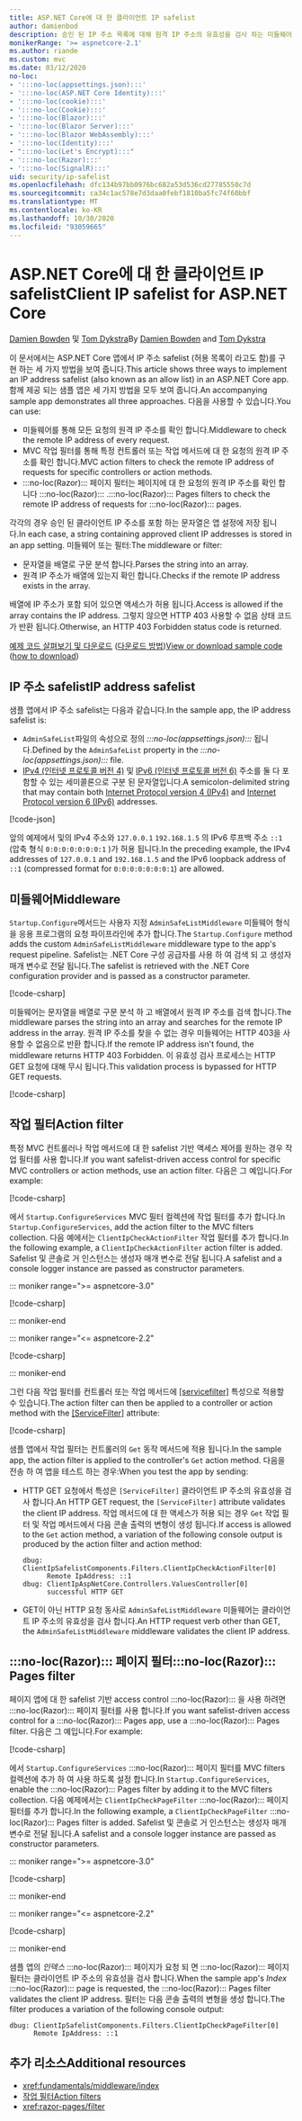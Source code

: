 ```yaml
---
title: ASP.NET Core에 대 한 클라이언트 IP safelist
author: damienbod
description: 승인 된 IP 주소 목록에 대해 원격 IP 주소의 유효성을 검사 하는 미들웨어 또는 작업 필터를 작성 하는 방법에 대해 알아봅니다.
monikerRange: '>= aspnetcore-2.1'
ms.author: riande
ms.custom: mvc
ms.date: 03/12/2020
no-loc:
- ':::no-loc(appsettings.json):::'
- ':::no-loc(ASP.NET Core Identity):::'
- ':::no-loc(cookie):::'
- ':::no-loc(Cookie):::'
- ':::no-loc(Blazor):::'
- ':::no-loc(Blazor Server):::'
- ':::no-loc(Blazor WebAssembly):::'
- ':::no-loc(Identity):::'
- ":::no-loc(Let's Encrypt):::"
- ':::no-loc(Razor):::'
- ':::no-loc(SignalR):::'
uid: security/ip-safelist
ms.openlocfilehash: dfc134b97bb0976bc682a53d536cd27785550c7d
ms.sourcegitcommit: ca34c1ac578e7d3daa0febf1810ba5fc74f60bbf
ms.translationtype: MT
ms.contentlocale: ko-KR
ms.lasthandoff: 10/30/2020
ms.locfileid: "93059665"
---
```

# <a name="client-ip-safelist-for-aspnet-core"></a><span data-ttu-id="eb42f-103">ASP.NET Core에 대 한 클라이언트 IP safelist</span><span class="sxs-lookup"><span data-stu-id="eb42f-103">Client IP safelist for ASP.NET Core</span></span>

<span data-ttu-id="eb42f-104">[Damien Bowden](https://twitter.com/damien_bod) 및 [Tom Dykstra](https://github.com/tdykstra)</span><span class="sxs-lookup"><span data-stu-id="eb42f-104">By [Damien Bowden](https://twitter.com/damien_bod) and [Tom Dykstra](https://github.com/tdykstra)</span></span>
 
<span data-ttu-id="eb42f-105">이 문서에서는 ASP.NET Core 앱에서 IP 주소 safelist (허용 목록이 라고도 함)를 구현 하는 세 가지 방법을 보여 줍니다.</span><span class="sxs-lookup"><span data-stu-id="eb42f-105">This article shows three ways to implement an IP address safelist (also known as an allow list) in an ASP.NET Core app.</span></span> <span data-ttu-id="eb42f-106">함께 제공 되는 샘플 앱은 세 가지 방법을 모두 보여 줍니다.</span><span class="sxs-lookup"><span data-stu-id="eb42f-106">An accompanying sample app demonstrates all three approaches.</span></span> <span data-ttu-id="eb42f-107">다음을 사용할 수 있습니다.</span><span class="sxs-lookup"><span data-stu-id="eb42f-107">You can use:</span></span>

* <span data-ttu-id="eb42f-108">미들웨어를 통해 모든 요청의 원격 IP 주소를 확인 합니다.</span><span class="sxs-lookup"><span data-stu-id="eb42f-108">Middleware to check the remote IP address of every request.</span></span>
* <span data-ttu-id="eb42f-109">MVC 작업 필터를 통해 특정 컨트롤러 또는 작업 메서드에 대 한 요청의 원격 IP 주소를 확인 합니다.</span><span class="sxs-lookup"><span data-stu-id="eb42f-109">MVC action filters to check the remote IP address of requests for specific controllers or action methods.</span></span>
* <span data-ttu-id="eb42f-110">:::no-loc(Razor)::: 페이지 필터는 페이지에 대 한 요청의 원격 IP 주소를 확인 합니다 :::no-loc(Razor)::: .</span><span class="sxs-lookup"><span data-stu-id="eb42f-110">:::no-loc(Razor)::: Pages filters to check the remote IP address of requests for :::no-loc(Razor)::: pages.</span></span>

<span data-ttu-id="eb42f-111">각각의 경우 승인 된 클라이언트 IP 주소를 포함 하는 문자열은 앱 설정에 저장 됩니다.</span><span class="sxs-lookup"><span data-stu-id="eb42f-111">In each case, a string containing approved client IP addresses is stored in an app setting.</span></span> <span data-ttu-id="eb42f-112">미들웨어 또는 필터:</span><span class="sxs-lookup"><span data-stu-id="eb42f-112">The middleware or filter:</span></span>

* <span data-ttu-id="eb42f-113">문자열을 배열로 구문 분석 합니다.</span><span class="sxs-lookup"><span data-stu-id="eb42f-113">Parses the string into an array.</span></span> 
* <span data-ttu-id="eb42f-114">원격 IP 주소가 배열에 있는지 확인 합니다.</span><span class="sxs-lookup"><span data-stu-id="eb42f-114">Checks if the remote IP address exists in the array.</span></span>

<span data-ttu-id="eb42f-115">배열에 IP 주소가 포함 되어 있으면 액세스가 허용 됩니다.</span><span class="sxs-lookup"><span data-stu-id="eb42f-115">Access is allowed if the array contains the IP address.</span></span> <span data-ttu-id="eb42f-116">그렇지 않으면 HTTP 403 사용할 수 없음 상태 코드가 반환 됩니다.</span><span class="sxs-lookup"><span data-stu-id="eb42f-116">Otherwise, an HTTP 403 Forbidden status code is returned.</span></span>

<span data-ttu-id="eb42f-117">[예제 코드 살펴보기 및 다운로드](https://github.com/dotnet/AspNetCore.Docs/tree/master/aspnetcore/security/ip-safelist/samples) ([다운로드 방법](xref:index#how-to-download-a-sample))</span><span class="sxs-lookup"><span data-stu-id="eb42f-117">[View or download sample code](https://github.com/dotnet/AspNetCore.Docs/tree/master/aspnetcore/security/ip-safelist/samples) ([how to download](xref:index#how-to-download-a-sample))</span></span>

## <a name="ip-address-safelist"></a><span data-ttu-id="eb42f-118">IP 주소 safelist</span><span class="sxs-lookup"><span data-stu-id="eb42f-118">IP address safelist</span></span>

<span data-ttu-id="eb42f-119">샘플 앱에서 IP 주소 safelist는 다음과 같습니다.</span><span class="sxs-lookup"><span data-stu-id="eb42f-119">In the sample app, the IP address safelist is:</span></span>

* <span data-ttu-id="eb42f-120">`AdminSafeList`파일의 속성으로 정의 *:::no-loc(appsettings.json):::* 됩니다.</span><span class="sxs-lookup"><span data-stu-id="eb42f-120">Defined by the `AdminSafeList` property in the *:::no-loc(appsettings.json):::* file.</span></span>
* <span data-ttu-id="eb42f-121">[IPv4 (인터넷 프로토콜 버전 4)](https://wikipedia.org/wiki/IPv4) 및 [IPv6 (인터넷 프로토콜 버전 6)](https://wikipedia.org/wiki/IPv6) 주소를 둘 다 포함할 수 있는 세미콜론으로 구분 된 문자열입니다.</span><span class="sxs-lookup"><span data-stu-id="eb42f-121">A semicolon-delimited string that may contain both [Internet Protocol version 4 (IPv4)](https://wikipedia.org/wiki/IPv4) and [Internet Protocol version 6 (IPv6)](https://wikipedia.org/wiki/IPv6) addresses.</span></span>

[!code-json[](ip-safelist/samples/3.x/ClientIpAspNetCore/:::no-loc(appsettings.json):::?range=1-3&highlight=2)]

<span data-ttu-id="eb42f-122">앞의 예제에서 및의 IPv4 주소와 `127.0.0.1` `192.168.1.5` 의 IPv6 루프백 주소 `::1` (압축 형식 `0:0:0:0:0:0:0:1` )가 허용 됩니다.</span><span class="sxs-lookup"><span data-stu-id="eb42f-122">In the preceding example, the IPv4 addresses of `127.0.0.1` and `192.168.1.5` and the IPv6 loopback address of `::1` (compressed format for `0:0:0:0:0:0:0:1`) are allowed.</span></span>

## <a name="middleware"></a><span data-ttu-id="eb42f-123">미들웨어</span><span class="sxs-lookup"><span data-stu-id="eb42f-123">Middleware</span></span>

<span data-ttu-id="eb42f-124">`Startup.Configure`메서드는 사용자 지정 `AdminSafeListMiddleware` 미들웨어 형식을 응용 프로그램의 요청 파이프라인에 추가 합니다.</span><span class="sxs-lookup"><span data-stu-id="eb42f-124">The `Startup.Configure` method adds the custom `AdminSafeListMiddleware` middleware type to the app's request pipeline.</span></span> <span data-ttu-id="eb42f-125">Safelist는 .NET Core 구성 공급자를 사용 하 여 검색 되 고 생성자 매개 변수로 전달 됩니다.</span><span class="sxs-lookup"><span data-stu-id="eb42f-125">The safelist is retrieved with the .NET Core configuration provider and is passed as a constructor parameter.</span></span>

[!code-csharp[](ip-safelist/samples/3.x/ClientIpAspNetCore/Startup.cs?name=snippet_ConfigureAddMiddleware)]

<span data-ttu-id="eb42f-126">미들웨어는 문자열을 배열로 구문 분석 하 고 배열에서 원격 IP 주소를 검색 합니다.</span><span class="sxs-lookup"><span data-stu-id="eb42f-126">The middleware parses the string into an array and searches for the remote IP address in the array.</span></span> <span data-ttu-id="eb42f-127">원격 IP 주소를 찾을 수 없는 경우 미들웨어는 HTTP 403을 사용할 수 없음으로 반환 합니다.</span><span class="sxs-lookup"><span data-stu-id="eb42f-127">If the remote IP address isn't found, the middleware returns HTTP 403 Forbidden.</span></span> <span data-ttu-id="eb42f-128">이 유효성 검사 프로세스는 HTTP GET 요청에 대해 무시 됩니다.</span><span class="sxs-lookup"><span data-stu-id="eb42f-128">This validation process is bypassed for HTTP GET requests.</span></span>

[!code-csharp[](ip-safelist/samples/Shared/ClientIpSafelistComponents/Middlewares/AdminSafeListMiddleware.cs?name=snippet_ClassOnly)]

## <a name="action-filter"></a><span data-ttu-id="eb42f-129">작업 필터</span><span class="sxs-lookup"><span data-stu-id="eb42f-129">Action filter</span></span>

<span data-ttu-id="eb42f-130">특정 MVC 컨트롤러나 작업 메서드에 대 한 safelist 기반 액세스 제어를 원하는 경우 작업 필터를 사용 합니다.</span><span class="sxs-lookup"><span data-stu-id="eb42f-130">If you want safelist-driven access control for specific MVC controllers or action methods, use an action filter.</span></span> <span data-ttu-id="eb42f-131">다음은 그 예입니다.</span><span class="sxs-lookup"><span data-stu-id="eb42f-131">For example:</span></span>

[!code-csharp[](ip-safelist/samples/Shared/ClientIpSafelistComponents/Filters/ClientIpCheckActionFilter.cs?name=snippet_ClassOnly)]

<span data-ttu-id="eb42f-132">에서 `Startup.ConfigureServices` MVC 필터 컬렉션에 작업 필터를 추가 합니다.</span><span class="sxs-lookup"><span data-stu-id="eb42f-132">In `Startup.ConfigureServices`, add the action filter to the MVC filters collection.</span></span> <span data-ttu-id="eb42f-133">다음 예에서는 `ClientIpCheckActionFilter` 작업 필터를 추가 합니다.</span><span class="sxs-lookup"><span data-stu-id="eb42f-133">In the following example, a `ClientIpCheckActionFilter` action filter is added.</span></span> <span data-ttu-id="eb42f-134">Safelist 및 콘솔로 거 인스턴스는 생성자 매개 변수로 전달 됩니다.</span><span class="sxs-lookup"><span data-stu-id="eb42f-134">A safelist and a console logger instance are passed as constructor parameters.</span></span>

::: moniker range=">= aspnetcore-3.0"

[!code-csharp[](ip-safelist/samples/3.x/ClientIpAspNetCore/Startup.cs?name=snippet_ConfigureServicesActionFilter)]

::: moniker-end

::: moniker range="<= aspnetcore-2.2"

[!code-csharp[](ip-safelist/samples/2.x/ClientIpAspNetCore/Startup.cs?name=snippet_ConfigureServicesActionFilter)]

::: moniker-end

<span data-ttu-id="eb42f-135">그런 다음 작업 필터를 컨트롤러 또는 작업 메서드에 [[servicefilter]](xref:Microsoft.AspNetCore.Mvc.ServiceFilterAttribute) 특성으로 적용할 수 있습니다.</span><span class="sxs-lookup"><span data-stu-id="eb42f-135">The action filter can then be applied to a controller or action method with the [[ServiceFilter]](xref:Microsoft.AspNetCore.Mvc.ServiceFilterAttribute) attribute:</span></span>

[!code-csharp[](ip-safelist/samples/3.x/ClientIpAspNetCore/Controllers/ValuesController.cs?name=snippet_ActionFilter&highlight=1)]

<span data-ttu-id="eb42f-136">샘플 앱에서 작업 필터는 컨트롤러의 `Get` 동작 메서드에 적용 됩니다.</span><span class="sxs-lookup"><span data-stu-id="eb42f-136">In the sample app, the action filter is applied to the controller's `Get` action method.</span></span> <span data-ttu-id="eb42f-137">다음을 전송 하 여 앱을 테스트 하는 경우:</span><span class="sxs-lookup"><span data-stu-id="eb42f-137">When you test the app by sending:</span></span>

* <span data-ttu-id="eb42f-138">HTTP GET 요청에서 특성은 `[ServiceFilter]` 클라이언트 IP 주소의 유효성을 검사 합니다.</span><span class="sxs-lookup"><span data-stu-id="eb42f-138">An HTTP GET request, the `[ServiceFilter]` attribute validates the client IP address.</span></span> <span data-ttu-id="eb42f-139">작업 메서드에 대 한 액세스가 허용 되는 경우 `Get` 작업 필터 및 작업 메서드에서 다음 콘솔 출력의 변형이 생성 됩니다.</span><span class="sxs-lookup"><span data-stu-id="eb42f-139">If access is allowed to the `Get` action method, a variation of the following console output is produced by the action filter and action method:</span></span>

    ```
    dbug: ClientIpSafelistComponents.Filters.ClientIpCheckActionFilter[0]
          Remote IpAddress: ::1
    dbug: ClientIpAspNetCore.Controllers.ValuesController[0]
          successful HTTP GET    
    ```

* <span data-ttu-id="eb42f-140">GET이 아닌 HTTP 요청 동사로 `AdminSafeListMiddleware` 미들웨어는 클라이언트 IP 주소의 유효성을 검사 합니다.</span><span class="sxs-lookup"><span data-stu-id="eb42f-140">An HTTP request verb other than GET, the `AdminSafeListMiddleware` middleware validates the client IP address.</span></span>

## <a name="no-locrazor-pages-filter"></a><span data-ttu-id="eb42f-141">:::no-loc(Razor)::: 페이지 필터</span><span class="sxs-lookup"><span data-stu-id="eb42f-141">:::no-loc(Razor)::: Pages filter</span></span>

<span data-ttu-id="eb42f-142">페이지 앱에 대 한 safelist 기반 access control :::no-loc(Razor)::: 을 사용 하려면 :::no-loc(Razor)::: 페이지 필터를 사용 합니다.</span><span class="sxs-lookup"><span data-stu-id="eb42f-142">If you want safelist-driven access control for a :::no-loc(Razor)::: Pages app, use a :::no-loc(Razor)::: Pages filter.</span></span> <span data-ttu-id="eb42f-143">다음은 그 예입니다.</span><span class="sxs-lookup"><span data-stu-id="eb42f-143">For example:</span></span>

[!code-csharp[](ip-safelist/samples/Shared/ClientIpSafelistComponents/Filters/ClientIpCheckPageFilter.cs?name=snippet_ClassOnly)]

<span data-ttu-id="eb42f-144">에서 `Startup.ConfigureServices` :::no-loc(Razor)::: 페이지 필터를 MVC filters 컬렉션에 추가 하 여 사용 하도록 설정 합니다.</span><span class="sxs-lookup"><span data-stu-id="eb42f-144">In `Startup.ConfigureServices`, enable the :::no-loc(Razor)::: Pages filter by adding it to the MVC filters collection.</span></span> <span data-ttu-id="eb42f-145">다음 예제에서는 `ClientIpCheckPageFilter` :::no-loc(Razor)::: 페이지 필터를 추가 합니다.</span><span class="sxs-lookup"><span data-stu-id="eb42f-145">In the following example, a `ClientIpCheckPageFilter` :::no-loc(Razor)::: Pages filter is added.</span></span> <span data-ttu-id="eb42f-146">Safelist 및 콘솔로 거 인스턴스는 생성자 매개 변수로 전달 됩니다.</span><span class="sxs-lookup"><span data-stu-id="eb42f-146">A safelist and a console logger instance are passed as constructor parameters.</span></span>

::: moniker range=">= aspnetcore-3.0"

[!code-csharp[](ip-safelist/samples/3.x/ClientIpAspNetCore/Startup.cs?name=snippet_ConfigureServicesPageFilter)]

::: moniker-end

::: moniker range="<= aspnetcore-2.2"

[!code-csharp[](ip-safelist/samples/2.x/ClientIpAspNetCore/Startup.cs?name=snippet_ConfigureServicesPageFilter)]

::: moniker-end

<span data-ttu-id="eb42f-147">샘플 앱의 *인덱스* :::no-loc(Razor)::: 페이지가 요청 되 면 :::no-loc(Razor)::: 페이지 필터는 클라이언트 IP 주소의 유효성을 검사 합니다.</span><span class="sxs-lookup"><span data-stu-id="eb42f-147">When the sample app's *Index* :::no-loc(Razor)::: page is requested, the :::no-loc(Razor)::: Pages filter validates the client IP address.</span></span> <span data-ttu-id="eb42f-148">필터는 다음 콘솔 출력의 변형을 생성 합니다.</span><span class="sxs-lookup"><span data-stu-id="eb42f-148">The filter produces a variation of the following console output:</span></span>

```
dbug: ClientIpSafelistComponents.Filters.ClientIpCheckPageFilter[0]
      Remote IpAddress: ::1
```

## <a name="additional-resources"></a><span data-ttu-id="eb42f-149">추가 리소스</span><span class="sxs-lookup"><span data-stu-id="eb42f-149">Additional resources</span></span>

* <xref:fundamentals/middleware/index>
* [<span data-ttu-id="eb42f-150">작업 필터</span><span class="sxs-lookup"><span data-stu-id="eb42f-150">Action filters</span></span>](xref:mvc/controllers/filters#action-filters)
* <xref:razor-pages/filter>
